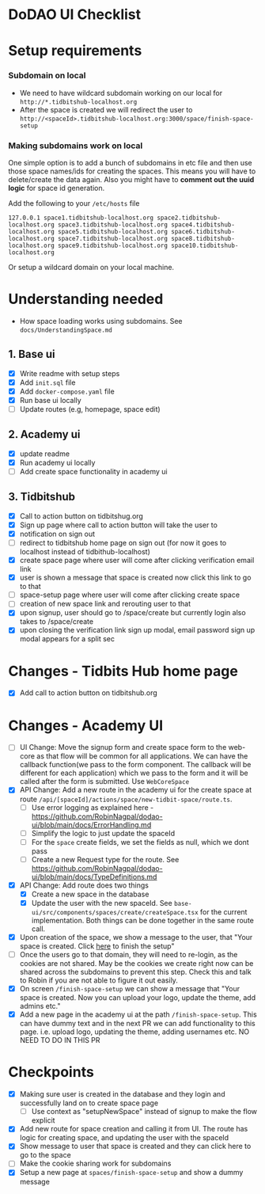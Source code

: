 # DoDAO UI Checklist

# Setup requirements

### Subdomain on local

- We need to have wildcard subdomain working on our local for `http://*.tidbitshub-localhost.org`
- After the space is created we will redirect the user to `http://<spaceId>.tidbitshub-localhost.org:3000/space/finish-space-setup`

### Making subdomains work on local

One simple option is to add a bunch of subdomains in etc file and then use those space names/ids for creating the spaces.
This means you will have to delete/create the data again. Also you might have to **comment out the uuid logic** for space id generation.

Add the following to your `/etc/hosts` file

```
127.0.0.1 space1.tidbitshub-localhost.org space2.tidbitshub-localhost.org space3.tidbitshub-localhost.org space4.tidbitshub-localhost.org space5.tidbitshub-localhost.org space6.tidbitshub-localhost.org space7.tidbitshub-localhost.org space8.tidbitshub-localhost.org space9.tidbitshub-localhost.org space10.tidbitshub-localhost.org
```

Or setup a wildcard domain on your local machine.

# Understanding needed

- How space loading works using subdomains. See `docs/UnderstandingSpace.md`

## 1. Base ui

- [x] Write readme with setup steps
- [x] Add `init.sql` file
- [x] Add `docker-compose.yaml` file
- [x] Run base ui locally
- [ ] Update routes (e.g, homepage, space edit)

## 2. Academy ui

- [x] update readme
- [x] Run academy ui locally
- [ ] Add create space functionality in academy ui

## 3. Tidbitshub

- [x] Call to action button on tidbitshug.org
- [x] Sign up page where call to action button will take the user to
- [x] notification on sign out
- [ ] redirect to tidbitshub home page on sign out (for now it goes to localhost instead of tidbithub-localhost)
- [x] create space page where user will come after clicking verification email link
- [x] user is shown a message that space is created now click this link to go to that
- [ ] space-setup page where user will come after clicking create space
- [ ] creation of new space link and rerouting user to that
- [x] upon signup, user should go to /space/create but currently login also takes to /space/create
- [x] upon closing the verification link sign up modal, email password sign up modal appears for a split sec

# Changes - Tidbits Hub home page

- [x] Add call to action button on tidbitshub.org

# Changes - Academy UI

- [ ] UI Change: Move the signup form and create space form to the web-core as that flow will be common for all applications.
      We can have the callback function(we pass to the form component. The callback will be different for each application)
      which we pass to the form and it will be called after the form is submitted. Use `WebCoreSpace`
- [x] API Change: Add a new route in the academy ui for the create space at route `/api/[spaceId]/actions/space/new-tidbit-space/route.ts`.
  - [ ] Use error logging as explained here - https://github.com/RobinNagpal/dodao-ui/blob/main/docs/ErrorHandling.md 
  - [ ] Simplify the logic to just update the spaceId
  - [ ] For the `space` create fields, we set the fields as null, which we dont pass
  - [ ] Create a new Request type for the route. See https://github.com/RobinNagpal/dodao-ui/blob/main/docs/TypeDefinitions.md
- [x] API Change: Add route does two things 
  - [x] Create a new space in the database 
  - [x] Update the user with the new spaceId. See `base-ui/src/components/spaces/create/createSpace.tsx` for the
      current implementation. Both things can be done together in the same route call.

- [x] Upon creation of the space, we show a message to the user, that "Your space is created. Click [here](http://<spaceId>.tidbitshub-localhost.org:3000/spaces/finish-space-setup) to finish the setup"
- [ ] Once the users go to that domain, they will need to re-login, as the cookies are not shared. May be the cookies we create right now can be shared across the subdomains to prevent this
      step. Check this and talk to Robin if you are not able to figure it out easily.
- [x] On screen `/finish-space-setup` we can show a message that "Your space is created. Now you can upload your logo, update the theme, add admins etc."
- [x] Add a new page in the academy ui at the path `/finish-space-setup`. This can have dummy text and in the next PR we
      can add functionality to this page. i.e. upload logo, updating the theme, adding usernames etc. NO NEED TO DO IN THIS PR

# Checkpoints

- [x] Making sure user is created in the database and they login and successfully land on to create space page
  - [ ] Use context as "setupNewSpace" instead of signup to make the flow explicit
- [x] Add new route for space creation and calling it from UI. The route has logic for creating space, and updating the user with the spaceId
- [x] Show message to user that space is created and they can click here to go to the space
- [ ] Make the cookie sharing work for subdomains
- [x] Setup a new page at `spaces/finish-space-setup` and show a dummy message
